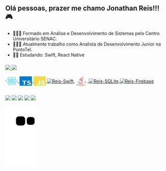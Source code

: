 ## Olá pessoas, prazer me chamo Jonathan Reis!!! 🎮


###

- 👨🏼‍🎓 Formado em Análise e Desenvolvimento de Sistemas pelo Centro Universitário SENAC.
- 👨🏼‍💼 Atualmente trabalho como Analista de Desenvolvimento Junior na PontoTel.
- 🥷🏼 Estudando: Swift, React Native


### <div align="center">
  <a href="https://github.com/jreiscrf">
  <img height="150em" src="https://github-readme-stats.vercel.app/api/top-langs/?username=jreiscrf&layout=compact&langs_count=10&bg_color=90,000000,7fff00&theme=chartreuse-dark"/>
  <img height="150em" src="https://github-readme-stats.vercel.app/api?username=jreiscrf&show_icons=true&include_all_commits=true&count_private=true&layout=compact&bg_color=90,000000,7fff00&theme=chartreuse-dark&custom_title=Stats%20of%20Jonathan%20Reis"/>
</div>
<div style="display: inline_block"><br>

  <img align="center" alt="Reis-React" height="30" width="40" src="https://raw.githubusercontent.com/devicons/devicon/master/icons/react/react-original.svg" style="max-width: 100%;">
  <img align="center" alt="Reis-Ts" height="30" width="40" src="https://raw.githubusercontent.com/devicons/devicon/master/icons/typescript/typescript-plain.svg" style="max-width: 100%;">
  <img align="center" alt="Reis-Js" height="30" width="40" src="https://raw.githubusercontent.com/devicons/devicon/master/icons/javascript/javascript-plain.svg" style="max-width: 100%;">
  <img align="center" alt="Reis-Swift" height="30" width="40" src="https://cdn.jsdelivr.net/gh/devicons/devicon/icons/swift/swift-original.svg" />
  <img align="center" alt="Reis-Java" height="30" width="40" src="https://raw.githubusercontent.com/devicons/devicon/master/icons/java/java-plain.svg" style="max-width: 100%;">
  <img align="center" alt="Reis-SQLite" height="50" width="60" src="https://cdn.jsdelivr.net/gh/devicons/devicon/icons/sqlite/sqlite-original-wordmark.svg" />
    
  <img align="center" alt="Reis-Firebase" height="30" width="40" src="https://cdn.jsdelivr.net/gh/devicons/devicon/icons/firebase/firebase-plain-wordmark.svg" />
       
  ##
 <div>
    <a href = "https://www.linkedin.com/in/jonathan-torres-reis/"><img src="https://img.shields.io/badge/-Linkedin-1371cf?style=for-the-badge&logo=linkedin&logoColor=white" target="_blank"></a>
    <a href="https://instagram.com/jreiscrf" target="_blank"><img src="https://img.shields.io/badge/-Instagram-%23E4405F?style=for-the-badge&logo=instagram&logoColor=white" target="_blank"></a>
    <a href="https://wa.me/+5511959862664" target="_blank"><img src="https://img.shields.io/badge/-Whatsapp-%3bbf0f?style=for-the-badge&logo=whatsapp&logoColor=white" target="_blank"></a>
    <a href = "https://mailto:jonathan.reis.torres@gmail.com"><img src="https://img.shields.io/badge/-Gmail-%23333?style=for-the-badge&logo=gmail&logoColor=red" target="_blank"></a>
    <a href = "https://discord.gg/by2at9t9"><img src="https://img.shields.io/badge/-Discord-7289DA?style=for-the-badge&logo=discord&logoColor=white" target="_blank"></a>
    
   
   ![Snake animation](https://github.com/jreiscrf/jreiscrf/blob/output/github-contribution-grid-snake.svg)

   </div>
 
